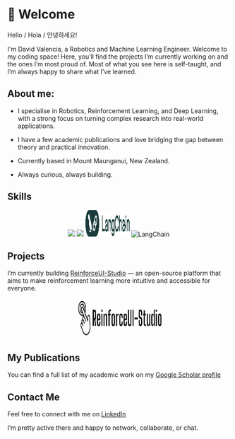 # 👋 Welcome 

Hello / Hola / 안녕하세요!

I'm David Valencia, a Robotics and Machine Learning Engineer. Welcome to my coding space! Here, you’ll find the projects I’m currently working on and the ones I’m most proud of. Most of what you see here is self-taught, and I’m always happy to share what I’ve learned.

## About me:

- I specialise in Robotics, Reinforcement Learning, and Deep Learning, with a strong focus on turning complex research into real-world applications.

- I have a few academic publications and love bridging the gap between theory and practical innovation.

- Currently based in Mount Maunganui, New Zealand.

- Always curious, always building.


## Skills

<p align="center">

<img src="https://img.shields.io/badge/python-3670A0?style=for-the-badge&logo=python&logoColor=ffdd54"/>
<img src="https://img.shields.io/badge/PyTorch-%23EE4C2C.svg?style=for-the-badge&logo=PyTorch&logoColor=white"/>
<img src="https://github.com/langchain-ai/langchain/blob/master/docs/static/img/logo-dark.svg" alt="LangChain" width="100" height="60"/>
<img src="https://github.com/langchain-ai/langgraph/blob/main/docs/docs/static/wordmark_dark.svg" alt="LangChain" width="100" height="60"/>
</p>

## Projects

I’m currently building [ReinforceUI-Studio](https://github.com/dvalenciar/ReinforceUI-Studio) — an open-source platform that aims to make reinforcement learning more intuitive and accessible for everyone.

<p align="center">
<img src="https://github.com/dvalenciar/docs/blob/main/logo/light.svg" width="200" height="90"/>
</p>

## My Publications 
You can find a full list of my academic work on my [Google Scholar profile](https://scholar.google.com/citations?user=JG4D8F0AAAAJ)


## Contact Me
Feel free to connect with me on [LinkedIn](www.linkedin.com/in/david-valencia-redrovan) 

I’m pretty active there and happy to network, collaborate, or chat.


